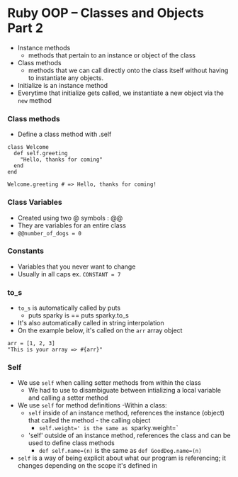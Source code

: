 # Ruby OOP – Classes and Objects Part 2

- Instance methods
  - methods that pertain to an instance or object of the class
- Class methods
  - methods that we can call directly onto the class itself without having to instantiate any objects.
- Initialize is an instance method
- Everytime that initialize gets called, we instantiate a new object via the `new` method

### Class methods
- Define a class method with .self
```
class Welcome
  def self.greeting
    "Hello, thanks for coming"
  end
end

Welcome.greeting # => Hello, thanks for coming!
```

### Class Variables
- Created using two @ symbols : @@
- They are variables for an entire class
- `@@number_of_dogs = 0`

### Constants
- Variables that you never want to change
- Usually in all caps ex. `CONSTANT = 7`

### to_s
- `to_s` is automatically called by puts
  - puts sparky is == puts sparky.to_s
- It's also automatically called in string interpolation
- On the example below, it's called on the `arr` array object
```
arr = [1, 2, 3]
"This is your array => #{arr}"
```

### Self
- We use `self` when calling setter methods from within the class
  - We had to use to disambiguate between intializing a local variable and calling a setter method
- We use `self` for method definitions
-Within a class:
  - `self` inside of an instance method, references the instance (object) that called the method - the calling object
    - `self.weight=' is the same as `sparky.weight=`
  - 'self' outside of an instance method, references the class and can be used to define class methods
    - `def self.name=(n)` is the same as `def GoodDog.name=(n)`
- `self` is a way of being explicit about what our program is referencing; it changes depending on the scope it's defined in

